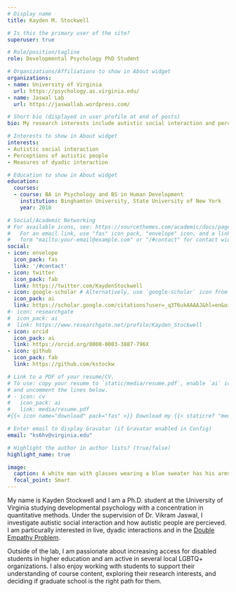 ```yaml
---
# Display name
title: Kayden M. Stockwell

# Is this the primary user of the site?
superuser: true

# Role/position/tagline
role: Developmental Psychology PhD Student

# Organizations/Affiliations to show in About widget
organizations:
- name: University of Virginia
  url: https://psychology.as.virginia.edu/
- name: Jaswal Lab
  url: https://jaswallab.wordpress.com/

# Short bio (displayed in user profile at end of posts)
bio: My research interests include autistic social interaction and perceptions of autistic people.

# Interests to show in About widget
interests:
- Autistic social interaction
- Perceptions of autistic people
- Measures of dyadic interaction

# Education to show in About widget
education:
  courses:
  - course: BA in Psychology and BS in Human Development
    institution: Binghamton University, State University of New York
    year: 2018

# Social/Academic Networking
# For available icons, see: https://sourcethemes.com/academic/docs/page-builder/#icons
#   For an email link, use "fas" icon pack, "envelope" icon, and a link in the
#   form "mailto:your-email@example.com" or "/#contact" for contact widget.
social:
- icon: envelope
  icon_pack: fas
  link: '/#contact'
- icon: twitter
  icon_pack: fab
  link: https://twitter.com/KaydenStockwell
- icon: google-scholar # Alternatively, use `google-scholar` icon from `ai` icon pack
  icon_pack: ai
  link: https://scholar.google.com/citations?user=_q3T6ukAAAAJ&hl=en&oi=ao
#- icon: researchgate
#  icon_pack: ai
#  link: https://www.researchgate.net/profile/Kayden_Stockwell
- icon: orcid
  icon_pack: ai
  link: https://orcid.org/0000-0003-3887-796X
- icon: github
  icon_pack: fab
  link: https://github.com/kstockw

# Link to a PDF of your resume/CV.
# To use: copy your resume to `static/media/resume.pdf`, enable `ai` icons in `params.toml`, 
# and uncomment the lines below.
# - icon: cv
#   icon_pack: ai
#   link: media/resume.pdf
#{{< icon name="download" pack="fas" >}} Download my {{< staticref "media/demo_resume.pdf" "newtab" >}}cv{{< /staticref >}}.

# Enter email to display Gravatar (if Gravatar enabled in Config)
email: "ks6hv@virginia.edu"

# Highlight the author in author lists? (true/false)
highlight_name: true

image:
  caption: A white man with glasses wearing a blue sweater has his arms crossed. He is smiling and leaning on a brick wall.
  focal_point: Smart
---
```

My name is Kayden Stockwell and I am a Ph.D. student at the University of Virginia studying developmental psychology with a concentration in quantitative methods. Under the supervision of Dr. Vikram Jaswal, I investigate autistic social interaction and how autistic people are percieved. I am particurally interested in live, dyadic interactions and in the [Double Empathy Problem](https://www.tandfonline.com/doi/abs/10.1080/09687599.2012.710008).

Outside of the lab, I am passionate about increasing access for disabled students in higher education and am active in several local LGBTQ+ organizations. I also enjoy working with students to support their understanding of course content, exploring their research interests, and deciding if graduate school is the right path for them. 
